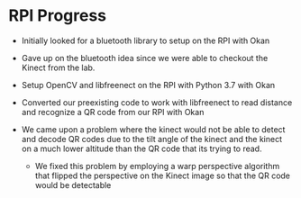 # RPI Progress

- Initially looked for a bluetooth library to setup on the RPI with Okan

- Gave up on the bluetooth idea since we were able to checkout the Kinect from the lab. 

- Setup OpenCV and libfreenect on the RPI with Python 3.7 with Okan

- Converted our preexisting code to work with libfreenect to read distance and recognize a QR code from our RPI with Okan

- We came upon a problem where the kinect would not be able to detect and decode QR codes due to the tilt angle of the kinect and the kinect on a much lower altitude than the QR code that its trying to read.
    - We fixed this problem by employing a warp perspective algorithm that flipped the perspective on the Kinect image so that the QR code would be detectable

